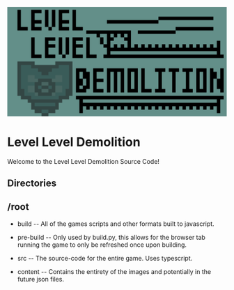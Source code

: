![thumbnail](/content/images/publishing/titles/thumbnail.png)

# Level Level Demolition

Welcome to the Level Level Demolition Source Code!

## Directories

## /root

* build -- All of the games scripts and other formats built to javascript.

* pre-build -- Only used by build.py, this allows for the browser tab running the game to only be refreshed once upon building.

* src -- The source-code for the entire game. Uses typescript.

* content -- Contains the entirety of the images and potentially in the future json files.

